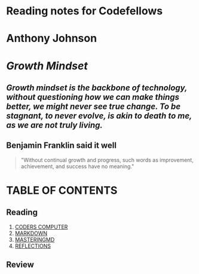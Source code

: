 # Reading notes for Codefellows

# Anthony Johnson

# *Growth Mindset*
## ***Growth mindset is the backbone of technology, without questioning how we can make things better, we might never see true change.  To be stagnant, to never evolve, is akin to death to me, as we are not truly living.*** 
## Benjamin Franklin said it well
> "Without continual growth and progress, such words as improvement, achievement, and success have no meaning."

# **TABLE OF CONTENTS**

## **Reading**
  1. [CODERS COMPUTER](coderscomp.md)
  1. [MARKDOWN](markdown.md)
  1. [MASTERINGMD](masteringmd_1.md)
  1. [REFLECTIONS](reflections.md)

## **Review**

